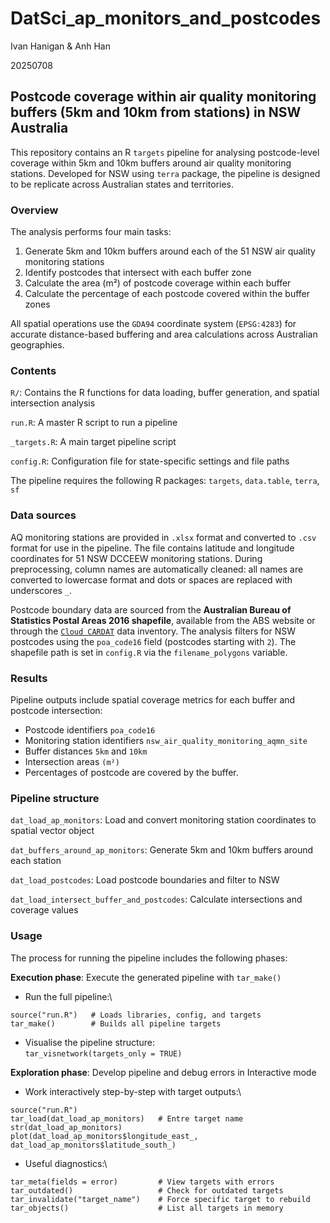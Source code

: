 # DatSci_ap_monitors_and_postcodes

Ivan Hanigan & Anh Han

20250708

## Postcode coverage within air quality monitoring buffers (5km and 10km from stations) in NSW Australia 

This repository contains an R `targets` pipeline for analysing postcode-level coverage within 5km and 10km buffers around air quality monitoring stations. Developed for NSW using `terra` package, the pipeline is designed to be replicate across Australian states and territories.

### Overview

The analysis performs four main tasks:

1.  Generate 5km and 10km buffers around each of the 51 NSW air quality monitoring stations
2.  Identify postcodes that intersect with each buffer zone
3.  Calculate the area (m²) of postcode coverage within each buffer
4.  Calculate the percentage of each postcode covered within the buffer zones

All spatial operations use the `GDA94` coordinate system (`EPSG:4283`) for accurate distance-based buffering and area calculations across Australian geographies.

### Contents

`R/`: Contains the R functions for data loading, buffer generation, and spatial intersection analysis

`run.R`: A master R script to run a pipeline

`_targets.R`: A main target pipeline script

`config.R`: Configuration file for state-specific settings and file paths

The pipeline requires the following R packages: `targets`, `data.table`, `terra`, `sf`

### Data sources

AQ monitoring stations are provided in `.xlsx` format and converted to `.csv` format for use in the pipeline. The file contains latitude and longitude coordinates for 51 NSW DCCEEW monitoring stations. During preprocessing, column names are automatically cleaned: all names are converted to lowercase format and dots or spaces are replaced with underscores `_`.

Postcode boundary data are sourced from the **Australian Bureau of Statistics Postal Areas 2016 shapefile**, available from the ABS website or through the [`Cloud CARDAT`](https://cloud.car-dat.org/index.php/apps/files/files/1107?dir=/Environment_General/ABS_data/ABS_POA) data inventory. The analysis filters for NSW postcodes using the `poa_code16` field (postcodes starting with `2`). The shapefile path is set in `config.R` via the `filename_polygons` variable.

### Results

Pipeline outputs include spatial coverage metrics for each buffer and postcode intersection:

-   Postcode identifiers `poa_code16`
-   Monitoring station identifiers `nsw_air_quality_monitoring_aqmn_site`
-   Buffer distances `5km` and `10km`
-   Intersection areas `(m²)`
-   Percentages of postcode are covered by the buffer.

### Pipeline structure

`dat_load_ap_monitors`: Load and convert monitoring station coordinates to spatial vector object

`dat_buffers_around_ap_monitors`: Generate 5km and 10km buffers around each station

`dat_load_postcodes`: Load postcode boundaries and filter to NSW

`dat_load_intersect_buffer_and_postcodes`: Calculate intersections and coverage values

### Usage

The process for running the pipeline includes the following phases:

**Execution phase**: Execute the generated pipeline with `tar_make()`

-   Run the full pipeline:\

```         
source("run.R")   # Loads libraries, config, and targets 
tar_make()        # Builds all pipeline targets
```

-   Visualise the pipeline structure:\
    `tar_visnetwork(targets_only = TRUE)`

**Exploration phase**: Develop pipeline and debug errors in Interactive mode

-   Work interactively step-by-step with target outputs:\

```         
source("run.R")  
tar_load(dat_load_ap_monitors)   # Entre target name
str(dat_load_ap_monitors)  
plot(dat_load_ap_monitors$longitude_east_, dat_load_ap_monitors$latitude_south_)
```

-   Useful diagnostics:\

```         
tar_meta(fields = error)         # View targets with errors  
tar_outdated()                   # Check for outdated targets  
tar_invalidate("target_name")    # Force specific target to rebuild  
tar_objects()                    # List all targets in memory
```

